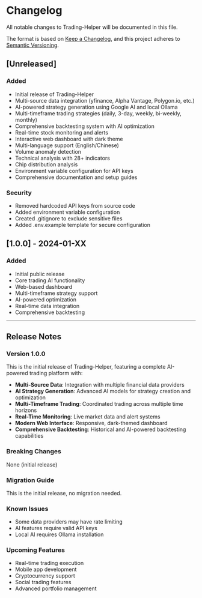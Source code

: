 # Changelog

All notable changes to Trading-Helper will be documented in this file.

The format is based on [Keep a Changelog](https://keepachangelog.com/en/1.0.0/),
and this project adheres to [Semantic Versioning](https://semver.org/spec/v2.0.0.html).

## [Unreleased]

### Added
- Initial release of Trading-Helper
- Multi-source data integration (yfinance, Alpha Vantage, Polygon.io, etc.)
- AI-powered strategy generation using Google AI and local Ollama
- Multi-timeframe trading strategies (daily, 3-day, weekly, bi-weekly, monthly)
- Comprehensive backtesting system with AI optimization
- Real-time stock monitoring and alerts
- Interactive web dashboard with dark theme
- Multi-language support (English/Chinese)
- Volume anomaly detection
- Technical analysis with 28+ indicators
- Chip distribution analysis
- Environment variable configuration for API keys
- Comprehensive documentation and setup guides

### Security
- Removed hardcoded API keys from source code
- Added environment variable configuration
- Created .gitignore to exclude sensitive files
- Added .env.example template for secure configuration

## [1.0.0] - 2024-01-XX

### Added
- Initial public release
- Core trading AI functionality
- Web-based dashboard
- Multi-timeframe strategy support
- AI-powered optimization
- Real-time data integration
- Comprehensive backtesting

---

## Release Notes

### Version 1.0.0
This is the initial release of Trading-Helper, featuring a complete AI-powered trading platform with:

- **Multi-Source Data**: Integration with multiple financial data providers
- **AI Strategy Generation**: Advanced AI models for strategy creation and optimization
- **Multi-Timeframe Trading**: Coordinated trading across multiple time horizons
- **Real-Time Monitoring**: Live market data and alert systems
- **Modern Web Interface**: Responsive, dark-themed dashboard
- **Comprehensive Backtesting**: Historical and AI-powered backtesting capabilities

### Breaking Changes
None (initial release)

### Migration Guide
This is the initial release, no migration needed.

### Known Issues
- Some data providers may have rate limiting
- AI features require valid API keys
- Local AI requires Ollama installation

### Upcoming Features
- Real-time trading execution
- Mobile app development
- Cryptocurrency support
- Social trading features
- Advanced portfolio management